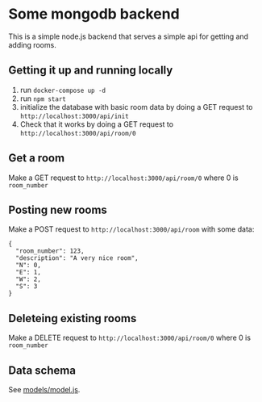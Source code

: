 # Some mongodb backend

This is a simple node.js backend that serves a simple api for getting and adding rooms.

## Getting it up and running locally

1. run `docker-compose up -d`
2. run `npm start`
3. initialize the database with basic room data by doing a GET request to `http://localhost:3000/api/init`
4. Check that it works by doing a GET request to `http://localhost:3000/api/room/0`

## Get a room

Make a GET request to `http://localhost:3000/api/room/0` where 0 is `room_number`

## Posting new rooms

Make a POST request to `http://localhost:3000/api/room` with some data:

```
{
  "room_number": 123,
  "description": "A very nice room",
  "N": 0,
  "E": 1,
  "W": 2,
  "S": 3
}
```

## Deleteing existing rooms

Make a DELETE request to `http://localhost:3000/api/room/0` where 0 is `room_number`

## Data schema

See
[models/model.js](models/model.js).
